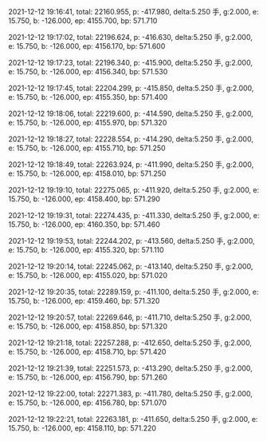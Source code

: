 2021-12-12 19:16:41, total: 22160.955, p: -417.980, delta:5.250 手, g:2.000, e: 15.750, b: -126.000, ep: 4155.700, bp: 571.710

2021-12-12 19:17:02, total: 22196.624, p: -416.630, delta:5.250 手, g:2.000, e: 15.750, b: -126.000, ep: 4156.170, bp: 571.600

2021-12-12 19:17:23, total: 22196.340, p: -415.900, delta:5.250 手, g:2.000, e: 15.750, b: -126.000, ep: 4156.340, bp: 571.530

2021-12-12 19:17:45, total: 22204.299, p: -415.850, delta:5.250 手, g:2.000, e: 15.750, b: -126.000, ep: 4155.350, bp: 571.400

2021-12-12 19:18:06, total: 22219.600, p: -414.590, delta:5.250 手, g:2.000, e: 15.750, b: -126.000, ep: 4155.970, bp: 571.320

2021-12-12 19:18:27, total: 22228.554, p: -414.290, delta:5.250 手, g:2.000, e: 15.750, b: -126.000, ep: 4155.710, bp: 571.250

2021-12-12 19:18:49, total: 22263.924, p: -411.990, delta:5.250 手, g:2.000, e: 15.750, b: -126.000, ep: 4158.010, bp: 571.250

2021-12-12 19:19:10, total: 22275.065, p: -411.920, delta:5.250 手, g:2.000, e: 15.750, b: -126.000, ep: 4158.400, bp: 571.290

2021-12-12 19:19:31, total: 22274.435, p: -411.330, delta:5.250 手, g:2.000, e: 15.750, b: -126.000, ep: 4160.350, bp: 571.460

2021-12-12 19:19:53, total: 22244.202, p: -413.560, delta:5.250 手, g:2.000, e: 15.750, b: -126.000, ep: 4155.320, bp: 571.110

2021-12-12 19:20:14, total: 22245.062, p: -413.140, delta:5.250 手, g:2.000, e: 15.750, b: -126.000, ep: 4155.020, bp: 571.020

2021-12-12 19:20:35, total: 22289.159, p: -411.100, delta:5.250 手, g:2.000, e: 15.750, b: -126.000, ep: 4159.460, bp: 571.320

2021-12-12 19:20:57, total: 22269.646, p: -411.710, delta:5.250 手, g:2.000, e: 15.750, b: -126.000, ep: 4158.850, bp: 571.320

2021-12-12 19:21:18, total: 22257.288, p: -412.650, delta:5.250 手, g:2.000, e: 15.750, b: -126.000, ep: 4158.710, bp: 571.420

2021-12-12 19:21:39, total: 22251.573, p: -413.290, delta:5.250 手, g:2.000, e: 15.750, b: -126.000, ep: 4156.790, bp: 571.260

2021-12-12 19:22:00, total: 22271.383, p: -411.780, delta:5.250 手, g:2.000, e: 15.750, b: -126.000, ep: 4156.780, bp: 571.070

2021-12-12 19:22:21, total: 22263.181, p: -411.650, delta:5.250 手, g:2.000, e: 15.750, b: -126.000, ep: 4158.110, bp: 571.220